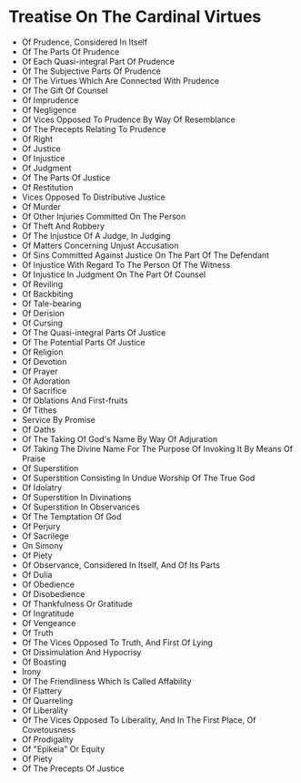 # Treatise On The Cardinal Virtues

* Of Prudence, Considered In Itself
* Of The Parts Of Prudence
* Of Each Quasi-integral Part Of Prudence
* Of The Subjective Parts Of Prudence
* Of The Virtues Which Are Connected With Prudence
* Of The Gift Of Counsel
* Of Imprudence
* Of Negligence
* Of Vices Opposed To Prudence By Way Of Resemblance
* Of The Precepts Relating To Prudence
* Of Right
* Of Justice
* Of Injustice
* Of Judgment
* Of The Parts Of Justice
* Of Restitution
* Vices Opposed To Distributive Justice
* Of Murder
* Of Other Injuries Committed On The Person
* Of Theft And Robbery
* Of The Injustice Of A Judge, In Judging
* Of Matters Concerning Unjust Accusation
* Of Sins Committed Against Justice On The Part Of The Defendant
* Of Injustice With Regard To The Person Of The Witness
* Of Injustice In Judgment On The Part Of Counsel
* Of Reviling
* Of Backbiting
* Of Tale-bearing
* Of Derision
* Of Cursing
* Of The Quasi-integral Parts Of Justice
* Of The Potential Parts Of Justice
* Of Religion
* Of Devotion
* Of Prayer
* Of Adoration
* Of Sacrifice
* Of Oblations And First-fruits
* Of Tithes
* Service By Promise
* Of Oaths
* Of The Taking Of God's Name By Way Of Adjuration
* Of Taking The Divine Name For The Purpose Of Invoking It By Means Of Praise
* Of Superstition
* Of Superstition Consisting In Undue Worship Of The True God
* Of Idolatry
* Of Superstition In Divinations
* Of Superstition In Observances
* Of The Temptation Of God
* Of Perjury
* Of Sacrilege
* On Simony
* Of Piety
* Of Observance, Considered In Itself, And Of Its Parts
* Of Dulia
* Of Obedience
* Of Disobedience
* Of Thankfulness Or Gratitude
* Of Ingratitude
* Of Vengeance
* Of Truth
* Of The Vices Opposed To Truth, And First Of Lying
* Of Dissimulation And Hypocrisy
* Of Boasting
* Irony
* Of The Friendliness Which Is Called Affability
* Of Flattery
* Of Quarreling
* Of Liberality
* Of The Vices Opposed To Liberality, And In The First Place, Of Covetousness
* Of Prodigality
* Of "Epikeia" Or Equity
* Of Piety
* Of The Precepts Of Justice